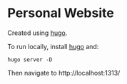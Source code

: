 # Personal Website
Created using [hugo](https://github.com/gohugoio/hugo).

To run locally, install [hugo](https://github.com/gohugoio/hugo) and:
```
hugo server -D
```
Then navigate to http://localhost:1313/
